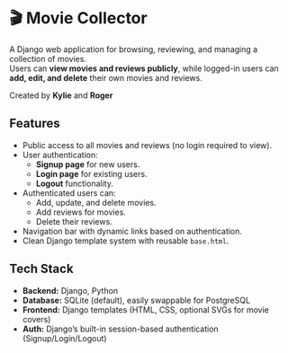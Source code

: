 # 🎬 Movie Collector

A Django web application for browsing, reviewing, and managing a collection of movies.  
Users can **view movies and reviews publicly**, while logged-in users can **add, edit, and delete** their own movies and reviews.

Created by **Kylie** and **Roger**



## Features

- Public access to all movies and reviews (no login required to view).
- User authentication:
  - **Signup page** for new users.
  - **Login page** for existing users.
  - **Logout** functionality.
- Authenticated users can:
  - Add, update, and delete movies.
  - Add reviews for movies.
  - Delete their reviews.
- Navigation bar with dynamic links based on authentication.
- Clean Django template system with reusable `base.html`.



## Tech Stack

- **Backend:** Django, Python
- **Database:** SQLite (default), easily swappable for PostgreSQL
- **Frontend:** Django templates (HTML, CSS, optional SVGs for movie covers)
- **Auth:** Django’s built-in session-based authentication (Signup/Login/Logout)


